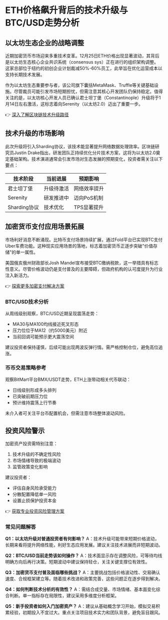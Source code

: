 # ETH价格飙升背后的技术升级与BTC/USD走势分析

## 以太坊生态企业的战略调整

近期加密货币市场迎来多重技术变革。12月25日ETH价格出现显著波动，其背后是以太坊生态核心企业共识系统（consensus sys）正在进行的组织架构调整。这家总部位于纽约的初创企业计划裁减50%-60%员工，此举旨在优化运营成本以支持长期技术发展。

作为以太坊生态重要参与者，该公司旗下囊括MetaMask、Truffle等关键基础设施。尽管裁员可能引发市场短期担忧，但需注意其核心开发团队仍保持稳定。值得关注的是，以太坊核心开发人员已确认君士坦丁堡（Constantinople）升级将于1月14日左右激活，这标志着向Serenity（以太坊2.0）迈出了重要一步。

👉 [深入了解区块链技术升级路径](https://bit.ly/okx_welcome)

## 技术升级的市场影响

此次升级将引入Sharding协议，该技术能显著提升网络数据处理效率。区块链研究员Justin Drake指出，研发团队正持续优化分片技术方案，这将为以太坊2.0奠定基础架构。技术演进通常会引发市场对生态发展的预期变化，投资者需关注以下要点：

| 技术阶段 | 当前进展 | 预期影响 |
|---------|----------|----------|
| 君士坦丁堡 | 升级待激活 | 网络效率提升 |
| Serenity | 研发推进中 | 迈向PoS机制 |
| Sharding协议 | 技术优化 | TPS显著提升 |

## 加密货币支付应用场景拓展

市场利好消息不断涌现。比特币支付场景持续扩展，通过Fold平台已实现BTC支付Uber车费功能。这种现实应用场景的落地，标志着加密货币正逐步突破"价值存储"的单一属性。

美国俄亥俄州财政部长Josh Mandel宣布接受BTC缴纳税款，这一举措具有标志性意义。尽管价格波动仍是支付普及的主要障碍，但政府机构的认可度提升为行业注入新活力。

👉 [探索更多加密支付解决方案](https://bit.ly/okx_welcome)

### BTC/USD技术分析

从周线级别观察，BTC/USD近期呈现震荡走势：
- MA30与MA100均线接近死叉形态
- 压力位位于MA12（约5000美元）附近
- 当前回调可能预示更大震荡空间

建议投资者保持谨慎，后续可能出现两波反弹行情。需严格控制仓位，避免高位追涨。

### 币币交易策略参考

观察BitMart平台BMX/USDT走势，ETH上涨带动相关代币联动：
- 日线级别形成多头排列
- 已突破前期压力位
- 预计维持震荡上行节奏

未介入者可关注平台币配置机会，但需注意市场整体波动风险。

## 投资风险警示

加密资产投资需特别注意：
1. 技术升级的不确定性风险
2. 市场情绪导致的极端波动
3. 监管政策变化影响

建议投资者：
- 评估自身风险承受能力
- 分散配置降低单一风险
- 设置止损保护投资本金

👉 [获取专业投资风险管理方案](https://bit.ly/okx_welcome)

### 常见问题解答

**Q1：以太坊升级对普通投资者有何影响？**
A：技术升级可能带来短期价格波动，长期来看将提升网络性能，利好生态应用发展。建议关注技术进展而非短期波动。

**Q2：BTC/USD当前走势该如何操作？**
A：技术面显示存在调整风险，可等待均线明确方向后再行决策。短期波动中建议保持轻仓，关注关键支撑位有效性。

**Q3：加密货币支付普及面临哪些挑战？**
A：主要挑战包括价格波动性、交易确认速度、合规框架建立等。随着技术改进和政策完善，这些问题正在逐步得到解决。

**Q4：如何判断技术分析的有效性？**
A：需结合成交量、市场情绪、基本面变化综合判断。单一指标存在局限性，建议采用多维度分析框架。

**Q5：新手投资者如何入门加密资产？**
A：建议从基础概念学习开始，模拟交易积累经验，初期投入不宜过大。重点关注项目技术实力和团队背景，避免盲目跟风。